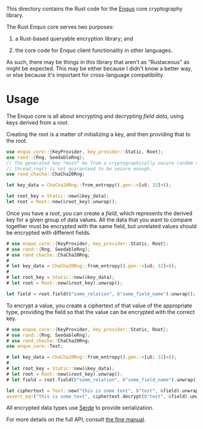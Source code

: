 This directory contains the Rust code for the [Enquo](https://enquo.org) core cryptography library.

The Rust Enquo core serves two purposes:

1. a Rust-based queryable encryption library; and

2. the core code for Enquo client functionality in other languages.

As such, there may be things in this library that aren't as "Rustaceous" as might be expected.
This may be either because I didn't know a better way, or else because it's important for cross-language compatibility.


# Usage

The Enquo core is all about encrypting and decrypting *field data*, using keys derived from a *root*.

Creating the root is a matter of initializing a key, and then providing that to the root.

```rust
use enquo_core::{KeyProvider, key_provider::Static, Root};
use rand::{Rng, SeedableRng};
// The generated key *must* be from a cryptographically secure random number generator;
// thread_rng() is not guaranteed to be secure enough.
use rand_chacha::ChaCha20Rng;

let key_data = ChaCha20Rng::from_entropy().gen::<[u8; 32]>();

let root_key = Static::new(&key_data);
let root = Root::new(&root_key).unwrap();
```

Once you have a *root*, you can create a *field*, which represents the derived key for a given group of data values.
All the data that you want to compare together must be encrypted with the same field, but unrelated values should be encrypted with different fields.

```rust
# use enquo_core::{KeyProvider, key_provider::Static, Root};
# use rand::{Rng, SeedableRng};
# use rand_chacha::ChaCha20Rng;
#
# let key_data = ChaCha20Rng::from_entropy().gen::<[u8; 32]>();
#
# let root_key = Static::new(&key_data);
# let root = Root::new(&root_key).unwrap();

let field = root.field(b"some_relation", b"some_field_name").unwrap();
```

To encrypt a value, you create a ciphertext of that value of the appropriate type, providing the field so that the value can be encrypted with the correct key.

```rust
# use enquo_core::{KeyProvider, key_provider::Static, Root};
# use rand::{Rng, SeedableRng};
# use rand_chacha::ChaCha20Rng;
use enquo_core::Text;

# let key_data = ChaCha20Rng::from_entropy().gen::<[u8; 32]>();
#
# let root_key = Static::new(&key_data);
# let root = Root::new(&root_key).unwrap();
# let field = root.field(b"some_relation", b"some_field_name").unwrap();

let ciphertext = Text::new("this is some text", b"test", &field).unwrap();
assert_eq!("this is some text", ciphertext.decrypt(b"test", &field).unwrap());
```

All encrypted data types use [Serde](https://docs.rs/serde/latest/serde/) to provide serialization.

For more details on the full API, consult [the fine manual](https://docs.rs/enquo-core/latest/enquo_core/).
